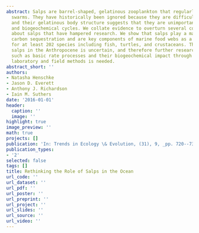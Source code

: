 ```yaml
---
abstract: Salps are barrel-shaped, gelatinous zooplankton that regularly form large
  swarms. They have historically been ignored because they are difficult to sample
  and their gelatinous body structure suggests that they are unimportant in food webs
  and biogeochemical cycles. We collate evidence to overturn several common misconceptions
  about salps that have hampered research. We show that salps play a major role in
  carbon sequestration and are key components of marine food webs as a food source
  for at least 202 species including fish, turtles, and crustaceans. The future of
  salps in the Anthropocene is uncertain, and therefore further research into areas
  such as basic rate processes and their biogeochemical impact through new and innovative
  laboratory and field methods is needed.
abstract_short: ''
authors:
- Natasha Henschke
- Jason D. Everett
- Anthony J. Richardson
- Iain M. Suthers
date: '2016-01-01'
header:
  caption: ''
  image: ''
highlight: true
image_preview: ''
math: true
projects: []
publication: 'In: Trends in Ecology \& Evolution, (31), 9, _pp. 720--733_, https://doi.org/10.1016/j.tree.2016.06.007'
publication_types:
- '2'
selected: false
tags: []
title: Rethinking the Role of Salps in the Ocean
url_code: ''
url_dataset: ''
url_pdf: ''
url_poster: ''
url_preprint: ''
url_project: ''
url_slides: ''
url_source: ''
url_video: ''
---
```


